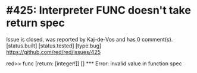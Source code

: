
#425: Interpreter FUNC doesn't take return spec
================================================================================
Issue is closed, was reported by Kaj-de-Vos and has 0 comment(s).
[status.built] [status.tested] [type.bug]
<https://github.com/red/red/issues/425>

red>> func [return: [integer!]] []
**\* Error: invalid value in function spec



